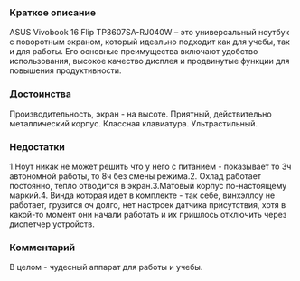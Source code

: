 ### **Краткое описание**
ASUS Vivobook 16 Flip TP3607SA-RJ040W – это универсальный ноутбук с поворотным экраном, который идеально подходит как для учебы, так и для работы. Его основные преимущества включают удобство использования, высокое качество дисплея и продвинутые функции для повышения продуктивности.

### **Достоинства**
Производительность, экран - на высоте. Приятный, действительно металлический корпус. Классная клавиатура. Ультрастильный.

### **Недостатки**
1.Ноут никак не может решить что у него с питанием - показывает то 3ч автономной работы, то 8ч без смены режима.2. Охлад работает постоянно, тепло отводится в экран.3.Матовый корпус по-настоящему маркий.4. Винда которая идет в комплекте - так себе, винхэллоу не работает, грузится оч долго, нет настроек датчика присутствия, хотя в какой-то момент они начали работать и их пришлось отключить через диспетчер устройств.

### **Комментарий**
В целом - чудесный аппарат для работы и учебы.
